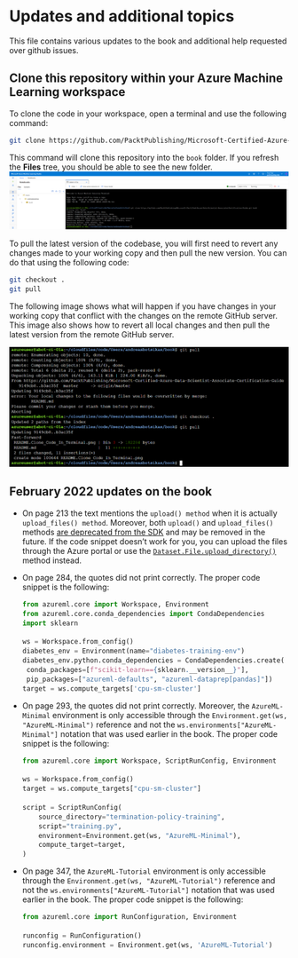 # Updates and additional topics

This file contains various updates to the book and additional help requested over github issues.

## Clone this repository within your Azure Machine Learning workspace

To clone the code in your workspace, open a terminal and use the following command:

``` bash
git clone https://github.com/PacktPublishing/Microsoft-Certified-Azure-Data-Scientist-Associate-Certification-Guide.git book
```

This command will clone this repository into the `book` folder. If you refresh the **Files** tree, you should be able to see the new folder.
![Cloning repository in AzureML](./auxiliary/images/Clone_Code_In_Terminal.png)

To pull the latest version of the codebase, you will first need to revert any changes made to your working copy and then pull the new version. You can do that using the following code:

``` bash
git checkout .
git pull
```

The following image shows what will happen if you have changes in your working copy that conflict with the changes on the remote GitHub server. This image also shows how to revert all local changes and then pull the latest version from the remote GitHub server.

![Pulling newer code version in AzureML](./auxiliary/images/Pull_Newer_Version.png)

## February 2022 updates on the book

- On page 213 the text mentions the `upload() method` when it is actually `upload_files() method`. Moreover, both `upload()` and `upload_files()` methods [are deprecated from the SDK](https://docs.microsoft.com/python/api/azureml-core/azureml.data.azure_storage_datastore.azureblobdatastore?view=azure-ml-py#azureml-data-azure-storage-datastore-azureblobdatastore-upload-files) and may be removed in the future. If the code snippet doesn’t work for you, you can upload the files through the Azure portal or use the [`Dataset.File.upload_directory()`](https://docs.microsoft.com/python/api/azureml-core/azureml.data.dataset_factory.filedatasetfactory?view=azure-ml-py#azureml-data-dataset-factory-filedatasetfactory-upload-directory) method instead.
- On page 284, the quotes did not print correctly. The proper code snippet is the following:

  ```python
  from azureml.core import Workspace, Environment
  from azureml.core.conda_dependencies import CondaDependencies 
  import sklearn
  
  ws = Workspace.from_config()
  diabetes_env = Environment(name="diabetes-training-env")
  diabetes_env.python.conda_dependencies = CondaDependencies.create(
   conda_packages=[f"scikit-learn=={sklearn.__version__}"],
   pip_packages=["azureml-defaults", "azureml-dataprep[pandas]"])
  target = ws.compute_targets['cpu-sm-cluster']
  ```

- On page 293, the quotes did not print correctly. Moreover, the `AzureML-Minimal` environment is only accessible through the `Environment.get(ws, "AzureML-Minimal")` reference and not the `ws.environments["AzureML-Minimal"]` notation that was used earlier in the book. The proper code snippet is the following:

  ```python
  from azureml.core import Workspace, ScriptRunConfig, Environment

  ws = Workspace.from_config()
  target = ws.compute_targets["cpu-sm-cluster"]

  script = ScriptRunConfig(
      source_directory="termination-policy-training",
      script="training.py",
      environment=Environment.get(ws, "AzureML-Minimal"),
      compute_target=target,
  )
  ```

- On page 347, the `AzureML-Tutorial` environment is only accessible through the `Environment.get(ws, "AzureML-Tutorial")` reference and not the `ws.environments["AzureML-Tutorial"]` notation that was used earlier in the book. The proper code snippet is the following:

  ```python
  from azureml.core import RunConfiguration, Environment

  runconfig = RunConfiguration()
  runconfig.environment = Environment.get(ws, 'AzureML-Tutorial')
  ```
